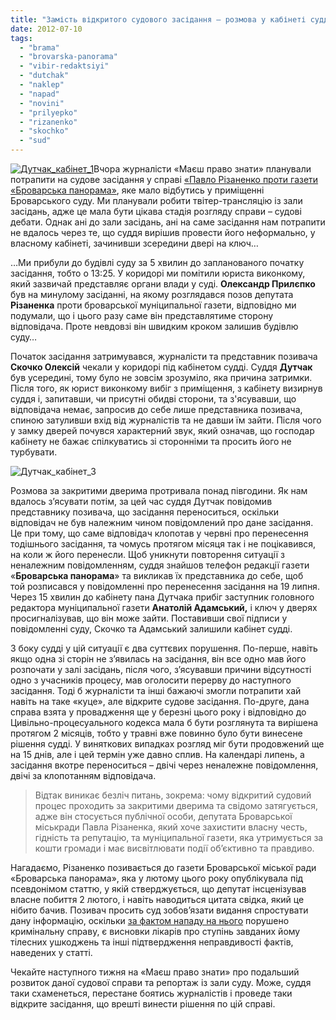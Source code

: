 ```yaml
---
title: "Замість відкритого судового засідання – розмова у кабінеті судді за закритими дверима"
date: 2012-07-10
tags: 
  - "brama"
  - "brovarska-panorama"
  - "vibir-redaktsiyi"
  - "dutchak"
  - "naklep"
  - "napad"
  - "novini"
  - "prilyepko"
  - "rizanenko"
  - "skochko"
  - "sud"
---
```


[![](https://mpz.brovary.org/wp-content/uploads/2012/07/Dutchak_kabinet_1.jpg "Дутчак_кабінет_1")](https://mpz.brovary.org/wp-content/uploads/2012/07/Dutchak_kabinet_1.jpg)Вчора журналісти «Маєш право знати» планували потрапити на судове засідання у справі [«Павло Різаненко проти газети «Броварська панорама»](https://mpz.brovary.org/tviter-translyatsiya-sudovogo-zasidannya-proti-gazeti-brovarska-panorama/), яке мало відбутись у приміщенні Броварського суду. Ми планували робити твітер-трансляцію із зали засідань, адже це мала бути цікава стадія розгляду справи – судові дебати. Однак ані до зали засідань, ані на саме засідання нам потрапити не вдалось через те, що суддя вирішив провести його неформально, у власному кабінеті, зачинивши зсередини двері на ключ…

…Ми прибули до будівлі суду за 5 хвилин до запланованого початку засідання, тобто о 13:25. У коридорі ми помітили юриста виконкому, який зазвичай представляє органи влади у суді. **Олександр Прилєпко** був на минулому засіданні, на якому розглядався позов депутата **Різаненка** проти броварської муніципальної газети, відповідно ми подумали, що і цього разу саме він представлятиме сторону відповідача. Проте невдовзі він швидким кроком залишив будівлю суду…

Початок засідання затримувався, журналісти та представник позивача **Скочко Олексій** чекали у коридорі під кабінетом судді. Суддя **Дутчак** був усередині, тому було не зовсім зрозуміло, яка причина затримки. Після того, як юрист виконкому вибіг з приміщення, з кабінету визирнув суддя і, запитавши, чи присутні обидві сторони, та з'ясувавши, що відповідача немає, запросив до себе лише представника позивача, спиною затуливши вхід від журналістів та не давши їм зайти. Після чого у замку дверей почувся характерний звук, який означав, що господар кабінету не бажає спілкуватись зі сторонніми та просить його не турбувати.

![](https://mpz.brovary.org/wp-content/uploads/2012/07/Dutchak_kabinet_3.jpg "Дутчак_кабінет_3")

Розмова за закритими дверима протривала понад півгодини. Як нам вдалось з’ясувати потім, за цей час суддя Дутчак повідомив представнику позивача, що засідання переноситься, оскільки відповідач не був належним чином повідомлений про дане засідання. Це при тому, що саме відповідач клопотав у червні про перенесення тодішнього засідання, та чомусь протягом місяця так і не поцікавився, на коли ж його перенесли. Щоб уникнути повторення ситуації з неналежним повідомленням, суддя знайшов телефон редакції газети «**Броварська панорама**» та викликав їх представника до себе, щоб той розписався у повідомленні про перенесення засідання на 19 липня. Через 15 хвилин до кабінету пана Дутчака прибіг заступник головного редактора муніципальної газети **Анатолій Адамський,** і ключ у дверях просигналізував, що він може зайти. Поставивши свої підписи у повідомленні суду, Скочко та Адамський залишили кабінет судді.

З боку судді у цій ситуації є два суттєвих порушення. По-перше, навіть якщо одна зі сторін не з’явилась на засідання, він все одно мав його розпочати у залі засідань, після чого, з’ясувавши причини відсутності одно з учасників процесу, мав оголосити перерву до наступного засідання. Тоді б журналісти та інші бажаючі змогли потрапити хай навіть на таке «куце», але відкрите судове засідання. По-друге, дана справа взята у провадження ще у березні цього року і відповідно до Цивільно-процесуального кодекса мала б бути розглянута та вирішена протягом 2 місяців, тобто у травні вже повинно було бути винесене рішення судді. У виняткових випадках розгляд міг бути продовжений ще на 15 днів, але і цей термін уже давно сплив. На календарі липень, а засідання вкотре переноситься – двічі через неналежне повідомлення, двічі за клопотанням відповідача.

> Відтак виникає безліч питань, зокрема: чому відкритий судовий процес проходить за закритими дверима та свідомо затягується, адже він стосується публічної особи, депутата Броварської міськради Павла Різаненка, який хоче захистити власну честь, гідність та репутацію, та муніципальної газети, яка утримується за кошти громади і має висвітлювати події об’єктивно та правдиво.

Нагадаємо, Різаненко позивається до газети Броварської міської ради «Броварська панорама», яка у лютому цього року опублікувала під псевдонімом статтю, у якій стверджується, що депутат інсценізував власне побиття 2 лютого, і навіть наводиться цитата свідка, який це нібито бачив. Позивач просить суд зобов’язати видання спростувати дану інформацію, оскільки [за фактом нападу на нього](https://mpz.brovary.org/pobito-opozitsiynogo-deputata-brovar/) порушено кримінальну справу, є висновки лікарів про ступінь завданих йому тілесних ушкоджень та інші підтвердження неправдивості фактів, наведених у статті.

Чекайте наступного тижня на «Маєш право знати» про подальший розвиток даної судової справи та репортаж із зали суду. Може, суддя таки схаменеться, перестане боятись журналістів і проведе таки відкрите засідання, що врешті винести рішення по цій справі.
